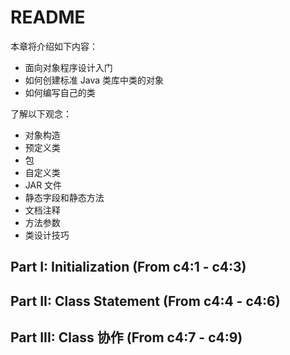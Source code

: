 # README

本章将介绍如下内容：

- 面向对象程序设计入门
- 如何创建标准 Java 类库中类的对象
- 如何编写自己的类

了解以下观念：

- 对象构造
- 预定义类
- 包
- 自定义类
- JAR 文件
- 静态字段和静态方法
- 文档注释
- 方法参数
- 类设计技巧


## Part I: Initialization (From c4:1 - c4:3)


## Part II: Class Statement (From c4:4 - c4:6)


## Part III: Class 协作 (From c4:7 - c4:9)